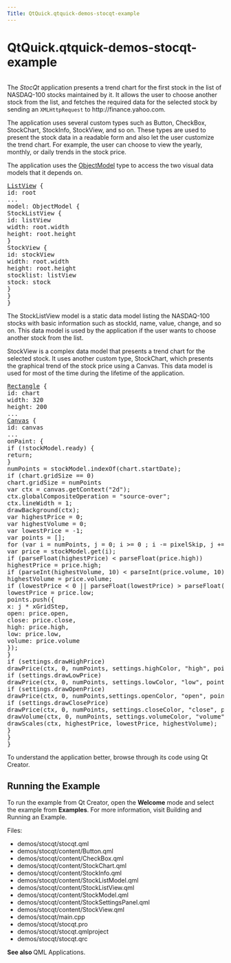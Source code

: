 ```yaml
---
Title: QtQuick.qtquick-demos-stocqt-example
---
```


# QtQuick.qtquick-demos-stocqt-example

<span class="subtitle"></span>
<!-- $$$demos/stocqt-description -->
<p class="centerAlign"><img src="../../../../media/qtquick-demo-stocqt.png" alt="" /></p><p>The <i>StocQt</i> application presents a trend chart for the first stock in the list of NASDAQ-100 stocks maintained by it. It allows the user to choose another stock from the list, and fetches the required data for the selected stock by sending an <code>XMLHttpRequest</code> to http://finance.yahoo.com.</p>
<p>The application uses several custom types such as Button, CheckBox, StockChart, StockInfo, StockView, and so on. These types are used to present the stock data in a readable form and also let the user customize the trend chart. For example, the user can choose to view the yearly, monthly, or daily trends in the stock price.</p>
<p>The application uses the <a href="QtQuick.qtquick-views-example.md#objectmodel">ObjectModel</a> type to access the two visual data models that it depends on.</p>
<pre class="qml"><span class="type"><a href="QtQuick.ListView.md">ListView</a></span> {
<span class="name">id</span>: <span class="name">root</span>
...
<span class="name">model</span>: <span class="name">ObjectModel</span> {
<span class="type">StockListView</span> {
<span class="name">id</span>: <span class="name">listView</span>
<span class="name">width</span>: <span class="name">root</span>.<span class="name">width</span>
<span class="name">height</span>: <span class="name">root</span>.<span class="name">height</span>
}
<span class="type">StockView</span> {
<span class="name">id</span>: <span class="name">stockView</span>
<span class="name">width</span>: <span class="name">root</span>.<span class="name">width</span>
<span class="name">height</span>: <span class="name">root</span>.<span class="name">height</span>
<span class="name">stocklist</span>: <span class="name">listView</span>
<span class="name">stock</span>: <span class="name">stock</span>
}
}
}</pre>
<p>The StockListView model is a static data model listing the NASDAQ-100 stocks with basic information such as stockId, name, value, change, and so on. This data model is used by the application if the user wants to choose another stock from the list.</p>
<p>StockView is a complex data model that presents a trend chart for the selected stock. It uses another custom type, StockChart, which presents the graphical trend of the stock price using a Canvas. This data model is used for most of the time during the lifetime of the application.</p>
<pre class="qml"><span class="type"><a href="QtQuick.Rectangle.md">Rectangle</a></span> {
<span class="name">id</span>: <span class="name">chart</span>
<span class="name">width</span>: <span class="number">320</span>
<span class="name">height</span>: <span class="number">200</span>
...
<span class="type"><a href="QtQuick.Canvas.md">Canvas</a></span> {
<span class="name">id</span>: <span class="name">canvas</span>
...
<span class="name">onPaint</span>: {
<span class="keyword">if</span> (!<span class="name">stockModel</span>.<span class="name">ready</span>) {
<span class="keyword">return</span>;
}
<span class="name">numPoints</span> <span class="operator">=</span> <span class="name">stockModel</span>.<span class="name">indexOf</span>(<span class="name">chart</span>.<span class="name">startDate</span>);
<span class="keyword">if</span> (<span class="name">chart</span>.<span class="name">gridSize</span> <span class="operator">==</span> <span class="number">0</span>)
<span class="name">chart</span>.<span class="name">gridSize</span> <span class="operator">=</span> <span class="name">numPoints</span>
var <span class="name">ctx</span> = <span class="name">canvas</span>.<span class="name">getContext</span>(<span class="string">&quot;2d&quot;</span>);
<span class="name">ctx</span>.<span class="name">globalCompositeOperation</span> <span class="operator">=</span> <span class="string">&quot;source-over&quot;</span>;
<span class="name">ctx</span>.<span class="name">lineWidth</span> <span class="operator">=</span> <span class="number">1</span>;
<span class="name">drawBackground</span>(<span class="name">ctx</span>);
var <span class="name">highestPrice</span> = <span class="number">0</span>;
var <span class="name">highestVolume</span> = <span class="number">0</span>;
var <span class="name">lowestPrice</span> = -<span class="number">1</span>;
var <span class="name">points</span> = [];
<span class="keyword">for</span> (<span class="keyword">var</span> <span class="name">i</span> = <span class="name">numPoints</span>, <span class="name">j</span> = <span class="number">0</span>; <span class="name">i</span> <span class="operator">&gt;=</span> <span class="number">0</span> ; <span class="name">i</span> <span class="operator">-=</span> <span class="name">pixelSkip</span>, <span class="name">j</span> <span class="operator">+=</span> <span class="name">pixelSkip</span>) {
var <span class="name">price</span> = <span class="name">stockModel</span>.<span class="name">get</span>(<span class="name">i</span>);
<span class="keyword">if</span> (<span class="name">parseFloat</span>(<span class="name">highestPrice</span>) <span class="operator">&lt;</span> <span class="name">parseFloat</span>(<span class="name">price</span>.<span class="name">high</span>))
<span class="name">highestPrice</span> <span class="operator">=</span> <span class="name">price</span>.<span class="name">high</span>;
<span class="keyword">if</span> (<span class="name">parseInt</span>(<span class="name">highestVolume</span>, <span class="number">10</span>) <span class="operator">&lt;</span> <span class="name">parseInt</span>(<span class="name">price</span>.<span class="name">volume</span>, <span class="number">10</span>))
<span class="name">highestVolume</span> <span class="operator">=</span> <span class="name">price</span>.<span class="name">volume</span>;
<span class="keyword">if</span> (<span class="name">lowestPrice</span> <span class="operator">&lt;</span> <span class="number">0</span> <span class="operator">||</span> <span class="name">parseFloat</span>(<span class="name">lowestPrice</span>) <span class="operator">&gt;</span> <span class="name">parseFloat</span>(<span class="name">price</span>.<span class="name">low</span>))
<span class="name">lowestPrice</span> <span class="operator">=</span> <span class="name">price</span>.<span class="name">low</span>;
<span class="name">points</span>.<span class="name">push</span>({
x: <span class="name">j</span> <span class="operator">*</span> <span class="name">xGridStep</span>,
open: <span class="name">price</span>.<span class="name">open</span>,
close: <span class="name">price</span>.<span class="name">close</span>,
high: <span class="name">price</span>.<span class="name">high</span>,
low: <span class="name">price</span>.<span class="name">low</span>,
volume: <span class="name">price</span>.<span class="name">volume</span>
});
}
<span class="keyword">if</span> (<span class="name">settings</span>.<span class="name">drawHighPrice</span>)
<span class="name">drawPrice</span>(<span class="name">ctx</span>, <span class="number">0</span>, <span class="name">numPoints</span>, <span class="name">settings</span>.<span class="name">highColor</span>, <span class="string">&quot;high&quot;</span>, <span class="name">points</span>, <span class="name">highestPrice</span>, <span class="name">lowestPrice</span>);
<span class="keyword">if</span> (<span class="name">settings</span>.<span class="name">drawLowPrice</span>)
<span class="name">drawPrice</span>(<span class="name">ctx</span>, <span class="number">0</span>, <span class="name">numPoints</span>, <span class="name">settings</span>.<span class="name">lowColor</span>, <span class="string">&quot;low&quot;</span>, <span class="name">points</span>, <span class="name">highestPrice</span>, <span class="name">lowestPrice</span>);
<span class="keyword">if</span> (<span class="name">settings</span>.<span class="name">drawOpenPrice</span>)
<span class="name">drawPrice</span>(<span class="name">ctx</span>, <span class="number">0</span>, <span class="name">numPoints</span>,<span class="name">settings</span>.<span class="name">openColor</span>, <span class="string">&quot;open&quot;</span>, <span class="name">points</span>, <span class="name">highestPrice</span>, <span class="name">lowestPrice</span>);
<span class="keyword">if</span> (<span class="name">settings</span>.<span class="name">drawClosePrice</span>)
<span class="name">drawPrice</span>(<span class="name">ctx</span>, <span class="number">0</span>, <span class="name">numPoints</span>, <span class="name">settings</span>.<span class="name">closeColor</span>, <span class="string">&quot;close&quot;</span>, <span class="name">points</span>, <span class="name">highestPrice</span>, <span class="name">lowestPrice</span>);
<span class="name">drawVolume</span>(<span class="name">ctx</span>, <span class="number">0</span>, <span class="name">numPoints</span>, <span class="name">settings</span>.<span class="name">volumeColor</span>, <span class="string">&quot;volume&quot;</span>, <span class="name">points</span>, <span class="name">highestVolume</span>);
<span class="name">drawScales</span>(<span class="name">ctx</span>, <span class="name">highestPrice</span>, <span class="name">lowestPrice</span>, <span class="name">highestVolume</span>);
}
}
}</pre>
<p>To understand the application better, browse through its code using Qt Creator.</p>
<h2 id="running-the-example">Running the Example</h2>
<p>To run the example from Qt Creator, open the <b>Welcome</b> mode and select the example from <b>Examples</b>. For more information, visit Building and Running an Example.</p>
<p>Files:</p>
<ul>
<li>demos/stocqt/stocqt.qml</li>
<li>demos/stocqt/content/Button.qml</li>
<li>demos/stocqt/content/CheckBox.qml</li>
<li>demos/stocqt/content/StockChart.qml</li>
<li>demos/stocqt/content/StockInfo.qml</li>
<li>demos/stocqt/content/StockListModel.qml</li>
<li>demos/stocqt/content/StockListView.qml</li>
<li>demos/stocqt/content/StockModel.qml</li>
<li>demos/stocqt/content/StockSettingsPanel.qml</li>
<li>demos/stocqt/content/StockView.qml</li>
<li>demos/stocqt/main.cpp</li>
<li>demos/stocqt/stocqt.pro</li>
<li>demos/stocqt/stocqt.qmlproject</li>
<li>demos/stocqt/stocqt.qrc</li>
</ul>
<p><b>See also </b>QML Applications.</p>
<!-- @@@demos/stocqt -->
